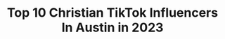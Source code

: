 ---
title: Top 10 Christian TikTok Influencers In Austin in 2023
description: >-
  Find top christian TikTok influencers in Austin in 2023. Most popular hashtags: #christian #duet #fyp #jesus.
platform: TikTok
hits: 56
text_top: Discover the most popular TikTok influencers on inBeat.
text_bottom: Our platform holds 56 TikTok influencers like this in Austin, United States for you to pitch.
profiles:
  - username: "chickensoldier"
    fullname: >-
      Kyle
    bio: >-
      On a Journey to inspire a Nation 🇺🇸 And to share Jesus along the way 🙏
    location: "United States"
    followers: 32900
    engagement: 2304
    commentsToLikes: 0.033805
    id: ckb9p5celjvi40j23xm9sa151
    verified: false
    hashtags: "#christian, #fyp, #freedom, #moves"
  - username: "austin_klesath2"
    fullname: >-
      Austin Klesath
    bio: >-
      Venmo: austin_klesath2 Twitter: austin_klesath
    location: "United States"
    followers: 72300
    engagement: 2118
    commentsToLikes: 0.036682
    id: ckcpqqgxjk8bc0j23udr5yuym
    verified: false
    hashtags: "#duet, #onecommunity, #foryoupage, #makejesusviral"
  - username: "jlaw"
    fullname: >-
      JLaw Austin ✪
    bio: >-
      This page is home to many personalities Christian Rapper ✝️ Power Ranger Fan
    location: "United States"
    followers: 417600
    engagement: 2599
    commentsToLikes: 0.078306
    id: ck8qmxss9s4qd0j78x4xb2e2k
    verified: false
    hashtags: "#christianrap, #jesus, #christian, #fyp"
  - username: "austinlhsteinfeld"
    fullname: >-
      Austin Hardesty
    bio: >-
      Christian ✝ comedic 20yr funny expressions James 4:17
    location: "United States"
    followers: 3819
    engagement: 1175
    commentsToLikes: 0.206316
    id: ck9noo6ahuxzt0j78u9ezledu
    verified: false
    hashtags: "#christian, #duet, #comedy, #jesus"
  - username: "morganfaithofficial"
    fullname: >-
      Morgan Faith Brasell
    bio: >-
      21 | AL | ✞ | 🇺🇸 Conservative Christian Speaking TRUTH one day at a time
    location: "United States"
    followers: 34200
    engagement: 1693
    commentsToLikes: 0.107439
    id: ck9rndod374g50j78y88p80ri
    verified: false
    hashtags: "#duet, #trump2020, #foryou, #election2020"
  - username: "heleennnaaaa"
    fullname: >-
      H E L E N A 👑✨
    bio: >-
      ✨ Christian ✨ 🔞
    location: "United States"
    followers: 7127
    engagement: 1851
    commentsToLikes: 0.029740
    id: ckcp6p25jd6bt0j23fp4szgri
    verified: false
    hashtags: "#fyp, #foryou, #church, #duet"
  - username: "calvinaustin2"
    fullname: >-
      Calvin Austin
    bio: >-
      Singer, song writer, producer, husband, father, and musician $austintouch
    location: "United States"
    followers: 56000
    engagement: 1476
    commentsToLikes: 0.163598
    id: ckb94106nl4m10j23vpgvg2jp
    verified: false
    hashtags: "#repost, #introvert, #duetsinging, #duet"
  - username: "austinnicholson16"
    fullname: >-
      Austin Nicholson
    bio: >-
      
    location: "United States"
    followers: 6202
    engagement: 1323
    commentsToLikes: 0.017115
    id: ckbki0mg2a75g0j23l0wuypeu
    verified: false
    hashtags: "#funny, #brother, #christian, #36"
  - username: "emilymikus_"
    fullname: >-
      emily mikus 
    bio: >-
      Jesus loves you more than anyone on this earth ever could!
    location: "United States"
    followers: 46500
    engagement: 1942
    commentsToLikes: 0.025609
    id: cka9spag7ahai0i7824ax53j1
    verified: false
    hashtags: "#longdistance, #christian, #christiangirl, #jesus"
  - username: "scarred_by_grace"
    fullname: >-
      Caleb/JTG
    bio: >-
      🐘Alabama🐘 single #Nightstalker_pack🐺 IGY6 FB. caleb Williams
    location: "United States"
    followers: 24500
    engagement: 1263
    commentsToLikes: 0.193920
    id: ckal64shc96k40i780p6aobeh
    verified: false
    hashtags: "#men, #girls, #truth, #guys"
---